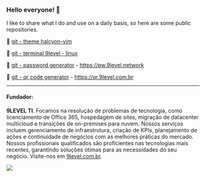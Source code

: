 ### Hello everyone! 👋

I like to share what I do and use on a daily basis, so here are some public repositories.

🔖 [git - theme halcyon-vim](https://github.com/julianol1berato/halcyon-vim)

🔖 [git - terminal 9level - linux](https://github.com/julianol1berato/terminal-9level)

🔖 [git - password generator](https://github.com/julianol1berato/pwgen) - https://pw.9level.network

🔖 [git - qr code generator](/gerador-qrcode) - https://qr.9level.com.br


---

#### Fundador:

**9LEVEL TI**. Focamos na resolução de problemas de tecnologia, como licenciamento de Office 365, hospedagem de sites, migração de datacenter multicloud e transições de on-premises para nuvem. Nossos serviços incluem gerenciamento de infraestrutura, criação de KPIs, planejamento de ações e continuidade de negócios com as melhores práticas do mercado. Nossos profissionais qualificados são proficientes nas tecnologias mais recentes, garantindo soluções ótimas para as necessidades do seu negócio. Visite-nos em [9level.com.br](https://www.9level.com.br).

![](https://komarev.com/ghpvc/?username=julianol1berato)
<!---
julianol1berato/julianol1berato
--->
